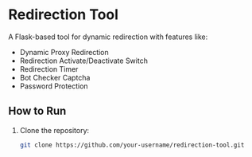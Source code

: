 # Redirection Tool

A Flask-based tool for dynamic redirection with features like:
- Dynamic Proxy Redirection
- Redirection Activate/Deactivate Switch
- Redirection Timer
- Bot Checker Captcha
- Password Protection

## How to Run
1. Clone the repository:
   ```bash
   git clone https://github.com/your-username/redirection-tool.git
